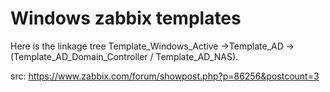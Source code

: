 Windows zabbix templates
================  	  	

Here is the linkage tree
Template_Windows_Active ->Template_AD -> (Template_AD_Domain_Controller / Template_AD_NAS).

src: https://www.zabbix.com/forum/showpost.php?p=86256&postcount=3
